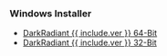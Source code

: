 <h3>Windows Installer</h3>
<ul>
  <li><a href="https://github.com/codereader/DarkRadiant/releases/download/{{ include.ver }}/darkradiant-{{ include.ver }}-x64.exe">DarkRadiant {{ include.ver }} 64-Bit</a></li>
  <li><a href="https://github.com/codereader/DarkRadiant/releases/download/{{ include.ver }}/darkradiant-{{ include.ver }}-x86.exe">DarkRadiant {{ include.ver }} 32-Bit</a></li>
</ul>